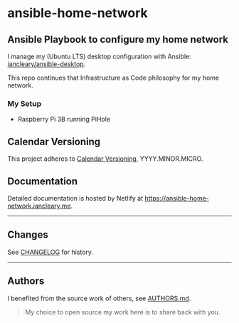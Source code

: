 # ansible-home-network

## Ansible Playbook to configure my home network

I manage my (Ubuntu LTS) desktop configuration with Ansible: [iancleary/ansible-desktop](https://github.com/iancleary/ansible-desktop).

This repo continues that Infrastructure as Code philosophy for my home network.

### My Setup

* Raspberry Pi 3B running PiHole

## Calendar Versioning

This project adheres to [Calendar Versioning](https://calver.org/), YYYY.MINOR.MICRO.

## Documentation

Detailed documentation is hosted by Netlify at <https://ansible-home-network.iancleary.me>.

--------------------------

## Changes

See [CHANGELOG](CHANGELOG.md) for history.

--------------------------

## Authors

I benefited from the source work of others, see [AUTHORS.md](docs/AUTHORS.md).

> My choice to open source my work here is to share back with you.
